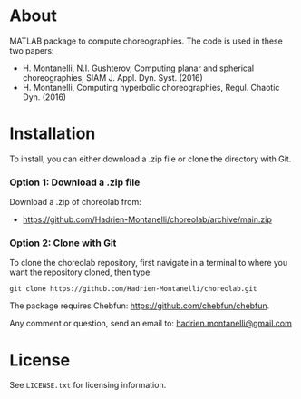 # About
MATLAB package to compute choreographies. The code is used in these two papers:
- H. Montanelli, N.I. Gushterov, Computing planar and spherical choreographies, SIAM J. Appl. Dyn. Syst. (2016)
- H. Montanelli, Computing hyperbolic choreographies, Regul. Chaotic Dyn. (2016) 

# Installation

To install, you can either download a .zip file or clone the directory with Git.

### Option 1: Download a .zip file

Download a .zip of choreolab from:

- https://github.com/Hadrien-Montanelli/choreolab/archive/main.zip

### Option 2: Clone with Git

To clone the choreolab repository, first navigate in a terminal to where you want the repository cloned, then type:
```
git clone https://github.com/Hadrien-Montanelli/choreolab.git
```

The package requires Chebfun: https://github.com/chebfun/chebfun.

Any comment or question, send an email to: hadrien.montanelli@gmail.com

# License
See `LICENSE.txt` for licensing information.
